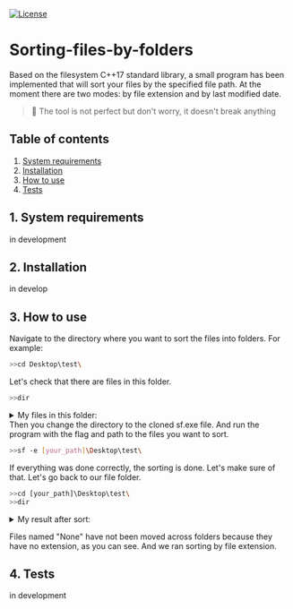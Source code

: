 [![License](https://img.shields.io/github/license/LayTsyn/Sorting-files-by-folders)](https://github.com/LayTsyn/Sorting-files-by-folders/blob/main/LICENSE)

# Sorting-files-by-folders
Based on the filesystem C++17 standard library, a small program has been implemented that will sort your files by the specified file path. At the moment there are two modes: by file extension and by last modified date.
> :pushpin: The tool is not perfect but don't worry, it doesn't break anything

## Table of contents

1. [System requirements](#1-system-requirements)
2. [Installation](#2-installation)
3. [How to use](#3-how-to-use)
4. [Tests](#4-tests)

## 1. System requirements

in development

## 2. Installation

in develop
<!--
To use this tool, type in a terminal:
```bash
# Clone the repo
git clone https://github.com/LayTsyn/Sorting-files-by-folders.git
# Go to folder
cd Sorting-files-by-folders
# Install dependencies
pip install -r requirements.txt
# launch tool
sf [-options]
```

It will run the tool, waiting for your input.
-->

## 3. How to use

Navigate to the directory where you want to sort the files into folders. For example:
```bash
>>cd Desktop\test\
```
Let's check that there are files in this folder.
```bash
>>dir
```
<details>
<summary>My files in this folder:</summary>
<sub> 1614947983_1233319.png  <br/> </sub>
<sub> 4fd7bf44ab7d8857d0f68de504e6001e.jpg  <br/> </sub>
<sub> b67602c6cb.png  <br/> </sub>
<sub> c477753744a3b053869c3ffc12ce5dfd.jpg  <br/> </sub>
<sub> Config.lnk  <br/> </sub>
<sub> d0a727ea25fabce0815b40a135294e31.jpg  <br/> </sub>
<sub> Document Microsoft Word — copy— copy — copy — copy — copy.docx  <br/> </sub>
<sub> Document Microsoft Word — copy— copy— copy (2) — copy.docx  <br/> </sub>
<sub> Document Microsoft Word — copy— copy— copy (2).docx  <br/> </sub>
<sub> Document Microsoft Word — copy— copy— copy.docx  <br/> </sub>
<sub> Document Microsoft Word — copy— copy— copy— copy (2).docx  <br/> </sub>
<sub> Document Microsoft Word — copy— copy— copy— copy (3).docx  <br/> </sub>
<sub> Document Microsoft Word — copy— copy— copy— copy.docx  <br/> </sub>
<sub> Document Microsoft Word.docx  <br/> </sub>
<sub> eko.png  <br/> </sub>
<sub> Hd-scenery-image.jpg  <br/> </sub>
<sub> image.png  <br/> </sub>
<sub> List Microsoft Excel — copy— copy (2) — copy— copy.xlsx  <br/> </sub>
<sub> List Microsoft Excel — copy— copy— copy (2) — copy.xlsx  <br/> </sub>
<sub> List Microsoft Excel — copy— copy— copy (3).xlsx  <br/> </sub>
<sub> List Microsoft Excel — copy— copy— copy.xlsx  <br/> </sub>
<sub> List Microsoft Excel — copy— copy— copy— copy(2).xlsx  <br/> </sub>
<sub> List Microsoft Excel — copy— copy— copy— copy— copy.xlsx  <br/> </sub>
<sub> List Microsoft Excel.xlsx  <br/> </sub>
<sub> List Microsoft Excel— copy— copy— copy— copy(2).xlsx  <br/> </sub>
<sub> New text file — copy (2) — copy — copy.txt  <br/> </sub>
<sub> New text file — copy— copy (2) — copy.txt  <br/> </sub>
<sub> New text file — copy— copy(2).txt  <br/> </sub>
<sub> New text file — copy— copy.txt  <br/> </sub>
<sub> New text file — copy— copy(3).txt  <br/> </sub>
<sub> New text file — copy— copy— copy (2).txt  <br/> </sub>
<sub> New text file — copy— copy— copy.txt  <br/> </sub>
<sub> New text file — copy— copy— copy— copy.txt  <br/> </sub>
<sub> New text file.txt  <br/> </sub>
<sub> Noname.bmp  <br/> </sub>
<sub> Nonefile  <br/> </sub>
<sub> Nonefile — copy  <br/> </sub>
<sub> Nonefile — copy— copy  <br/> </sub>
<sub> Nonefile — copy— copy— copy  <br/> </sub>
<sub> png-clipart-4k-resolution-high-definition-television-high-definition-video-men-s-camera-action-electronics-microphone.png  <br/> </sub>
<sub> Visual Studio Code.lnk  <br/> </sub>
  </details>
Then you change the directory to the cloned sf.exe file. And run the program with the flag and path to the files you want to sort.

```bash
>>sf -e [your_path]\Desktop\test\
```
If everything was done correctly, the sorting is done. Let's make sure of that. Let's go back to our file folder.
```bash
>>cd [your_path]\Desktop\test\
>>dir
```
<details>
<summary>My result after sort:</summary>
<sub> .bmp  <br/> </sub>
<sub> .docx  <br/> </sub>
<sub> .jpg  <br/> </sub>
<sub> .lnk  <br/> </sub>
<sub> .png  <br/> </sub>
<sub> .txt  <br/> </sub>
<sub> .xlsx  <br/> </sub>
<sub> Nonefile  <br/> </sub>
<sub> Nonefile — copy  <br/> </sub>
<sub> Nonefile — copy— copy  <br/> </sub>
<sub> Nonefile — copy— copy— copy  <br/> </sub>
</details>

 Files named "None" have not been moved across folders because they have no extension, as you can see. And we ran sorting by file extension.
 
## 4. Tests

in development




<!-- - **-** **`NameDescribtion`** - TextDescribtion -->

